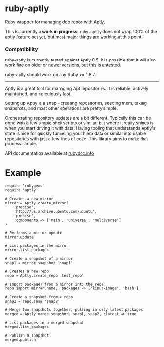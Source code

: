 ruby-aptly
==========

Ruby wrapper for managing deb repos with [Aptly](http://aptly.info).

This is currently a **work in progress**! `ruby-aptly` does not wrap 100% of the
aptly feature set yet, but most major things are working at this point.

### Compatibility

ruby-aptly is currently tested against Aptly 0.5. It is possible that it will
also work fine on older or newer versions, but this is untested.

ruby-aptly should work on any Ruby >= 1.8.7.

---

Aptly is a great tool for managing Apt repositories. It is reliable, actively
maintained, and ridiculously fast.

Setting up Aptly is a snap - creating repositories, seeding them, taking
snapshots, and most other operations are pretty simple.

Orchestrating repository updates are a bit different. Typically this can be done
with a few simple shell scripts or similar, but where it really shines is when
you start driving it with data. Having tooling that understands Aptly's state is
nice for quickly funneling your hiera data or similar into usable repositories
with just a few lines of code. This library aims to make that process simple.

API documentation available at
[rubydoc.info](http://rubydoc.info/gems/aptly/frames)

# Example

```
require 'rubygems'
require 'aptly'

# Creates a new mirror
mirror = Aptly.create_mirror(
    'precise',
    'http://us.archive.ubuntu.com/ubuntu',
    'precise',
    :components => ['main', 'universe', 'multiverse']
)

# Performs a mirror update
mirror.update

# List packages in the mirror
mirror.list_packages

# Create a snapshot of a mirror
snap1 = mirror.snapshot 'snap1'

# Creates a new repo
repo = Aptly.create_repo 'test_repo'

# Import packages from a mirror into the repo
repo.import mirror.name, :packages => ['linux-image', 'bash']

# Create a snapshot from a repo
snap2 = repo.snap 'snap2'

# Merge two snapshots together, pulling in only latest packages
merged = Aptly.merge_snapshots snap1, snap2, :latest => true

# List packages in a merged snapshot
merged.list_packages

# Publish a snapshot
merged.publish
```
